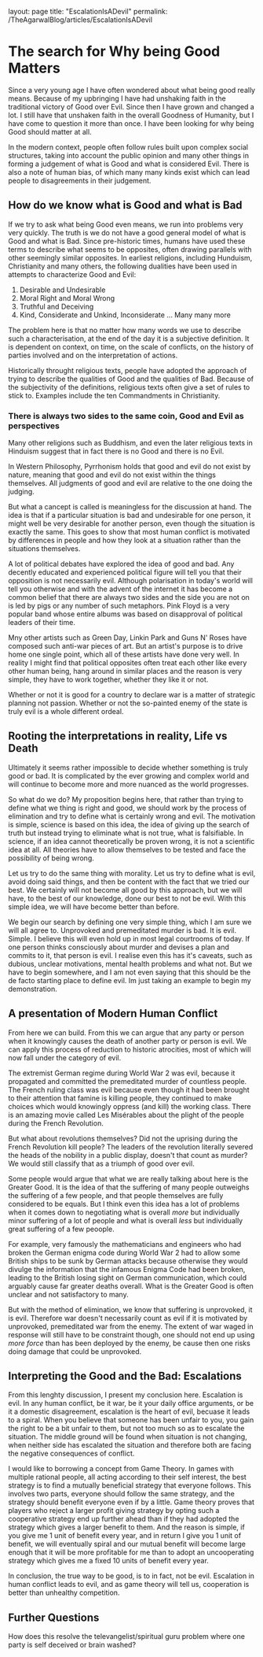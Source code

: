 layout: page
title: "EscalationIsADevil"
permalink: /TheAgarwalBlog/articles/EscalationIsADevil



# The search for Why being Good Matters

Since a very young age I have often wondered about what being good really means.
Because of my upbringing I have had unshaking faith in the traditional victory of Good over Evil.
Since then I have grown and changed a lot. I still have that unshaken faith in the overall Goodness of Humanity,
but I have come to question it more than once. I have been looking for why being Good should matter at all.

In the modern context, people often follow rules built upon complex social structures, 
taking into account the public opinion and many other things in forming a judgement of what is Good and what is 
considered Evil. There is also a note of human bias, of which many many kinds exist which can lead people
to disagreements in their judgement.

## How do we know what is Good and what is Bad

If we try to ask what being Good even means, we run into problems very very quickly.
The truth is we do not have a good general model of what is Good and what is Bad.
Since pre-historic times, humans have used these terms to describe what seems to be opposites,
often drawing parallels with other seemingly similar opposites. In earliest religions,
including Hunduism, Christianity and many others, the following dualities have been used in attempts to characterize Good and Evil:

1. Desirable and Undesirable
2. Moral Right and Moral Wrong
3. Truthful and Deceiving
4. Kind, Considerate and Unkind, Inconsiderate
... Many many more

The problem here is that no matter how many words we use to describe such a characterisation, 
at the end of the day it is a subjective definition. It is dependent on context, on time, on the 
scale of conflicts, on the history of parties involved and on the interpretation of actions. 

Historically throught religious texts, people have adopted the approach of trying to describe the qualities
of Good and the qualities of Bad. Because of the subjectivity of the definitions, religious texts often 
give a set of rules to stick to. Examples include the ten Commandments in Christianity.

### There is always two sides to the same coin, Good and Evil as perspectives

Many other religions such as Buddhism, and even the later religious texts in Hinduism suggest that
in fact there is no Good and there is no Evil. 

In Western Philosophy, Pyrrhonism holds that good and evil do not exist by nature, meaning that good and 
evil do not exist within the things themselves. All judgments of good and evil are relative to the one doing the judging. 

But what a cancept is called is meaningless for the discussion at hand.
The idea is that if a particular situation is bad and undesirable for one person, 
it might well be very desirable for another person, even though the situation is exactly the same. 
This goes to show that most human conflict is motivated by differences in people and 
how they look at a situation rather than the situations themselves.

A lot of political debates have explored the idea of good and bad. Any decently educated
and experienced political figure will tell you that their opposition is not necessarily evil.
Although polarisation in today's world will tell you otherwise and with the advent of the 
internet it has become a common belief that there are always two sides and the side you are not on
is led by pigs or any number of such metaphors. Pink Floyd is a very popular band whose entire
albums was based on disapproval of political leaders of their time.

Mny other artists such as Green Day, Linkin Park and Guns N' Roses have composed such anti-war 
pieces of art. But an artist's purpose is to drive home one single point, which all of these 
artists have done very well. In reality I might find that political opposites often treat
each other like every other human being, hang around in similar places and the reason is very simple,
they have to work together, whether they like it or not.

Whether or not it is good for a country to declare war is a matter of strategic planning not passion.
Whether or not the so-painted enemy of the state is truly evil is a whole different ordeal.

## Rooting the interpretations in reality, Life vs Death

Ultimately it seems rather impossible to decide whether something is truly good or bad.
It is complicated by the ever growing and complex world and will continue to become more and more
nuanced as the world progresses.

So what do we do?
My proposition begins here, that rather than trying to define what we thing is right and good, 
we should work by the process of elimination and try to define what is certainly wrong and evil.
The motivation is simple, science is based on this idea, the idea of giving up the search of truth
but instead trying to eliminate what is not true, what is falsifiable. In science, if an idea 
cannot theoretically be proven wrong, it is not a scientific idea at all. All theories have to 
allow themselves to be tested and face the possibility of being wrong.

Let us try to do the same thing with morality. 
Let us try to define what is evil, avoid doing said things, and then be content with the fact that 
we tried our best. We certainly will not become all good by this approach, but we will have, 
to the best of our knowledge, done our best to not be evil. With this simple idea, we will have become 
better than before.

We begin our search by defining one very simple thing, which I am sure we will all agree to.
Unprovoked and premeditated murder is bad. It is evil. Simple. I believe this will even hold up in most legal 
courtrooms of today. If one person thinks consciously about murder and devises a plan and commits to it,
that person is evil. I realise even this has it's caveats, such as dubious, unclear motivations, 
mental health problems and what not. But we have to begin somewhere, and I am not even saying that 
this should be the de facto starting place to define evil. Im just taking an example to begin
my demonstration.

## A presentation of Modern Human Conflict

From here we can build. From this we can argue that any party or person when it knowingly causes 
the death of another party or person is evil. We can apply this process of reduction to 
historic atrocities, most of which will now fall under the category of evil.

The extremist German regime during World War 2 was evil, because it propagated and committed 
the premeditated murder of countless people. The French ruling class was evil because even 
though it had been brought to their attention that famine is killing people, they continued 
to make choices which would knowingly oppress (and kill) the working class. There is an amazing 
movie called Les Misérables about the plight of the people during the French Revolution.

But what about revolutions themselves? Did not the uprising during the French Revolution kill people?
The leaders of the revolution literally severed the heads of the nobility in a public display, doesn't that
count as murder? We would still classify that as a triumph of good over evil.

Some people would argue that what we are really talking about here is the Greater Good. It is the idea 
of that the suffering of many people outweighs the suffering of a few people, and that people
themselves are fully considered to be equals. But I think even this idea has a lot of problems
when it comes down to negotiating what is overall _more_ but individually minor suffering of 
a lot of people and what is overall _less_ but individually great suffering of a few peoople.

For example, very famously the mathematicians and engineers who had broken the German enigma code
during World War 2 had to allow some British ships to be sunk by German attacks because
otherwise they would divulge the information that the infamous Enigma Code had been broken,
leading to the British losing sight on German communication, which could arguably cause far 
greater deaths overall. What is the Greater Good is often unclear and not satisfactory to many.

But with the method of elimination, we know that suffering is unprovoked, it is evil. Therefore war 
doesn't necessarily count as evil if it is motivated by unprovoked, premeditated war from the enemy.
The extent of war waged in response will still have to be constraint though, one should not end up using
_more force_ than has been deployed by the enemy, be cause then one risks doing damage that could be
unprovoked.

## Interpreting the Good and the Bad: Escalations

From this lenghty discussion, I present my conclusion here. Escalation is evil.
In any human conflict, be it war, be it your daily office arguments, or be it a domestic disagreement,
escalation is the heart of evil, becuase it leads to a spiral. When you believe that someone
has been unfair to you, you gain the right to be a bit unfair to them, but not too much so as to
escalate the situation. The middle ground will be found when situation is not changing, when
neither side has escalated the situation and therefore both are facing the negative consequences of
conflict.

I would like to borrowing a concept from Game Theory. In games with multiple rational people, 
all acting according to their self interest, the best strategy is to find a mutually beneficial 
strategy that everyone follows. This involves two parts, everyone should follow the same strategy,
and the strategy should benefit everyone even if by a little. Game theory proves that players who 
reject a larger profit giving strategy by opting such a cooperative strategy end up further ahead
than if they had adopted the strategy which gives a larger benefit to them. And the reason is simple,
if you give me 1 unit of benefit every year, and in return I give you 1 unit of benefit, we will 
eventually spiral and our mutual benefit will become large enough that it will be more profitable 
for me than to adopt an uncooperating strategy which gives me a fixed 10 units of benefit every year.

In conclusion, the true way to be good, is to in fact, not be evil. Escalation in human conflict leads
to evil, and as game theory will tell us, cooperation is better than unhealthy competition.

## Further Questions

How does this resolve the televangelist/spiritual guru problem where one party is self deceived or brain washed?
